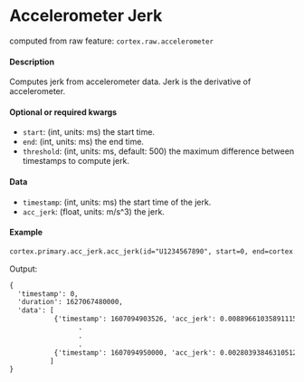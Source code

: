 # Accelerometer Jerk

computed from raw feature: `cortex.raw.accelerometer`

#### Description

Computes jerk from accelerometer data. Jerk is the derivative of accelerometer.

#### Optional or required kwargs

- `start`: (int, units: ms) the start time.
- `end`: (int, units: ms) the end time.
- `threshold`: (int, units: ms, default: 500) the maximum difference between timestamps to compute jerk.

#### Data

- `timestamp`: (int, units: ms) the start time of the jerk.
- `acc_jerk`: (float, units: m/s^3) the jerk.

#### Example

```markdown
cortex.primary.acc_jerk.acc_jerk(id="U1234567890", start=0, end=cortex.now())
```
Output:
```markdown
{
  'timestamp': 0,
  'duration': 1627067480000,
  'data': [
           {'timestamp': 1607094903526, 'acc_jerk': 0.008896610358911157},
                 .
                 .
                 .
           {'timestamp': 1607094950000, 'acc_jerk': 0.0028039384631051243}
          ]
}
```

